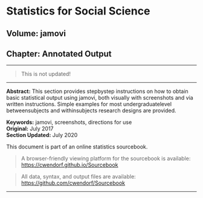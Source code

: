 # **Statistics for Social Science**

## **Volume: jamovi**  
## **Chapter: Annotated Output**

---
> This is not updated!
---

**Abstract:** This section provides stepbystep instructions on how to obtain basic statistical output using jamovi, both visually with screenshots and via written instructions. Simple examples for most undergraduatelevel betweensubjects and withinsubjects research designs are provided.

**Keywords:** jamovi, screenshots, directions for use  
**Original:** July 2017  
**Section Updated:** July 2020

This document is part of an online statistics sourcebook.

> A browser-friendly viewing platform for the sourcebook is available:
> <https://cwendorf.github.io/Sourcebook>

> All data, syntax, and output files are available:
> <https://github.com/cwendorf/Sourcebook>

---
